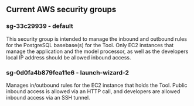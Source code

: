 

## Current AWS security groups

### sg-33c29939 - default
This security group is intended to manage the inbound and outbound rules for the PostgreSQL basebase(s) for the Tool. Only EC2 instances that manage the application and the model processor, as well as the developers local IP address should be allowed inbound access. 

### sg-0d0fa4b879fea11e6 - launch-wizard-2
Manages in/outbound rules for the EC2 instance that holds the Tool. Public inbound access is allowed via an HTTP call, and developers are allowed inbound access via an SSH tunnel. 






